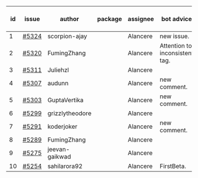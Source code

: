 | id | issue | author | package | assignee | bot advice | created date of issue | target release date | date from target |
| ------ | ------ | ------ | ------ | ------ | ------ | ------ | ------ | :-----: |
| 1 | [#5324](https://github.com/Azure/sdk-release-request/issues/5324) | scorpion-ajay |  | Alancere | new issue. | 07-09 | 07-25 |  |
| 2 | [#5320](https://github.com/Azure/sdk-release-request/issues/5320) | FumingZhang |  | Alancere | Attention to inconsistent tag. | 07-05 | 07-25 |  |
| 3 | [#5311](https://github.com/Azure/sdk-release-request/issues/5311) | Juliehzl |  | Alancere |  | 07-01 | 07-25 |  |
| 4 | [#5307](https://github.com/Azure/sdk-release-request/issues/5307) | audunn |  | Alancere | new comment. | 06-27 | 07-26 |  |
| 5 | [#5303](https://github.com/Azure/sdk-release-request/issues/5303) | GuptaVertika |  | Alancere | new comment. | 06-27 | 07-25 |  |
| 6 | [#5299](https://github.com/Azure/sdk-release-request/issues/5299) | grizzlytheodore |  | Alancere |  | 06-26 | 07-26 |  |
| 7 | [#5291](https://github.com/Azure/sdk-release-request/issues/5291) | koderjoker |  | Alancere | new comment. | 06-25 | 07-25 |  |
| 8 | [#5289](https://github.com/Azure/sdk-release-request/issues/5289) | FumingZhang |  | Alancere |  | 06-25 | 07-25 |  |
| 9 | [#5275](https://github.com/Azure/sdk-release-request/issues/5275) | jeevan-gaikwad |  | Alancere |  | 06-14 | 07-26 |  |
| 10 | [#5254](https://github.com/Azure/sdk-release-request/issues/5254) | sahilarora92 |  | Alancere | FirstBeta. | 06-05 | 06-21 |  |
